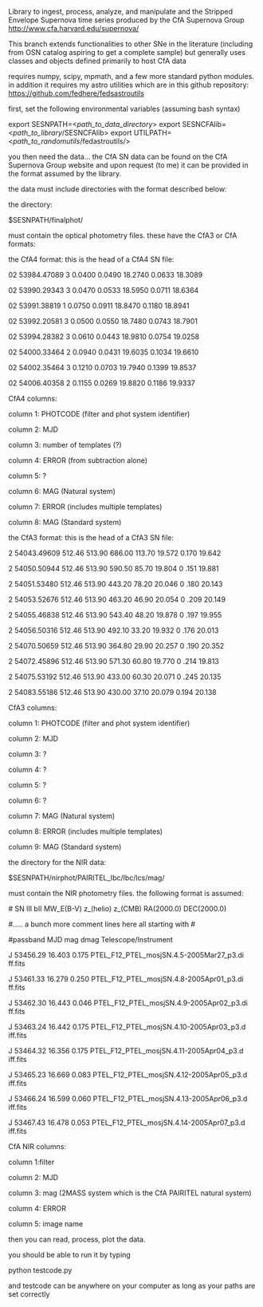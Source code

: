Library to ingest, process, analyze, and manipulate and the Stripped Envelope Supernova time series produced by the CfA Supernova Group 
http://www.cfa.harvard.edu/supernova/

This branch extends functionalities to other SNe in the literature (including from OSN catalog aspiring to get a complete sample) but generally uses classes and objects defined primarily to host CfA data


requires numpy, scipy, mpmath, and a few more standard python modules. 
in addition it requires my astro utilities which are in this github repository: https://github.com/fedhere/fedsastroutils


first, set the following environmental variables (assuming bash syntax)

export SESNPATH=\<_path_to_data_directory_\>
export SESNCFAlib=\<_path_to_library_/SESNCFAlib\>
export UTILPATH=\<_path_to_randomutils_/fedastroutils/\>

you then need the data... the CfA SN data can be found on the CfA Supernova Group website and upon request (to me) it can be provided in the format assumed by the library. 

the data must include directories with the format described below:



the directory:

$SESNPATH/finalphot/

must contain the optical photometry files. these have the CfA3 or CfA formats:

the CfA4 format: this is the head of a CfA4 SN file:

02 53984.47089   3 0.0400 0.0490   18.2740 0.0633 18.3089

02 53990.29343   3 0.0470 0.0533   18.5950 0.0711 18.6364

02 53991.38819   1 0.0750 0.0911   18.8470 0.1180 18.8941

02 53992.20581   3 0.0500 0.0550   18.7480 0.0743 18.7901

02 53994.28382   3 0.0610 0.0443   18.9810 0.0754 19.0258

02 54000.33464   2 0.0940 0.0431   19.6035 0.1034 19.6610

02 54002.35464   3 0.1210 0.0703   19.7940 0.1399 19.8537

02 54006.40358   2 0.1155 0.0269   19.8820 0.1186 19.9337


CfA4 columns: 

column 1: PHOTCODE (filter and phot system identifier) 

column 2: MJD 

column 3: number of templates (?)

column 4: ERROR (from subtraction alone) 

column 5: ? 

column 6: MAG (Natural system) 

column 7: ERROR (includes multiple templates) 

column 8: MAG (Standard system)


the CfA3 format: this is the head of a CfA3 SN file:


  2          54043.49609  512.46  513.90        686.00       113.70   19.572   0.170  19.642

  2          54050.50944  512.46  513.90        590.50        85.70   19.804   0
.151  19.881

  2          54051.53480  512.46  513.90        443.20        78.20   20.046   0
.180  20.143

  2          54053.52676  512.46  513.90        463.20        46.90   20.054   0
.209  20.149

  2          54055.46838  512.46  513.90        543.40        48.20   19.878   0
.197  19.955

  2          54056.50316  512.46  513.90        492.10        33.20   19.932   0
.176  20.013

  2          54070.50659  512.46  513.90        364.80        29.90   20.257   0
.190  20.352

  2          54072.45896  512.46  513.90        571.30        60.80   19.770   0
.214  19.813

  2          54075.53192  512.46  513.90        433.00        60.30   20.071   0
.245  20.135

  2          54083.55186  512.46  513.90        430.00        37.10   20.079   0.194  20.138

CfA3 columns:

column 1: PHOTCODE (filter and phot system identifier)

column 2: MJD

column 3: ?

column 4: ?

column 5: ?

column 6: ?

column 7: MAG (Natural system)

column 8: ERROR (includes multiple templates)

column 9: MAG (Standard system)



the directory for the NIR data:

$SESNPATH/nirphot/PAIRITEL_Ibc/Ibc/lcs/mag/


must contain the NIR photometry files. the following format is assumed:



\#  SN               lII         bII          MW_E(B-V)   z_(helio)      z_(CMB)
        RA(2000.0)   DEC(2000.0)

\#..... a bunch more comment lines here all starting with \#

\#passband   MJD        mag      dmag    Telescope/Instrument                   
            

J           53456.29   16.403   0.175   PTEL_F12_PTEL_mosjSN.4.5-2005Mar27_p3.di
ff.fits    

J           53461.33   16.279   0.250   PTEL_F12_PTEL_mosjSN.4.8-2005Apr01_p3.di
ff.fits    

J           53462.30   16.443   0.046   PTEL_F12_PTEL_mosjSN.4.9-2005Apr02_p3.di
ff.fits    

J           53463.24   16.442   0.175   PTEL_F12_PTEL_mosjSN.4.10-2005Apr03_p3.d
iff.fits   

J           53464.32   16.356   0.175   PTEL_F12_PTEL_mosjSN.4.11-2005Apr04_p3.d
iff.fits   

J           53465.23   16.669   0.083   PTEL_F12_PTEL_mosjSN.4.12-2005Apr05_p3.d
iff.fits   

J           53466.24   16.599   0.060   PTEL_F12_PTEL_mosjSN.4.13-2005Apr06_p3.d
iff.fits   

J           53467.43   16.478   0.053   PTEL_F12_PTEL_mosjSN.4.14-2005Apr07_p3.d
iff.fits   





CfA NIR columns: 

column 1:filter

column 2: MJD

column 3: mag (2MASS system which is the CfA PAIRITEL natural system)

column 4: ERROR

column 5: image name





then you can read, process, plot the data.



you should be able to run it by typing 

python testcode.py

and testcode can be anywhere on your computer as long as your paths are set correctly



